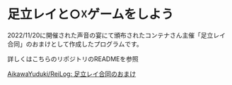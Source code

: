 # 足立レイと○☓ゲームをしよう

2022/11/20に開催された声音の宴にて頒布されたコンテナさん主催「足立レイ合同」のおまけとして作成したプログラムです。

詳しくはこちらのリポジトリのREADMEを参照

[AikawaYuduki/ReiLog: 足立レイ合同のおまけ](https://github.com/AikawaYuduki/ReiLog)
